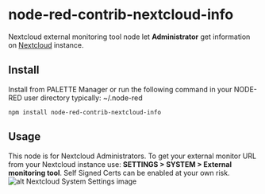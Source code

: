 # node-red-contrib-nextcloud-info
Nextcloud external monitoring tool node let **Administrator** get information on [Nextcloud](https://nextcloud.com) instance.
## Install
Install from PALETTE Manager or run the following command in your NODE-RED user directory typically: \~/.node-red
```
npm install node-red-contrib-nextcloud-info
```
## Usage
This node is for Nextcloud Administrators. To get your external monitor URL from your Nextcloud instance use: **SETTINGS > SYSTEM > External monitoring tool**. Self Signed Certs can be enabled at your own risk.
![alt Nextcloud System Settings image](https://github.com/momentfree/images/blob/master/Nextcloud-screenshot-settings-external-monitor3.png)
